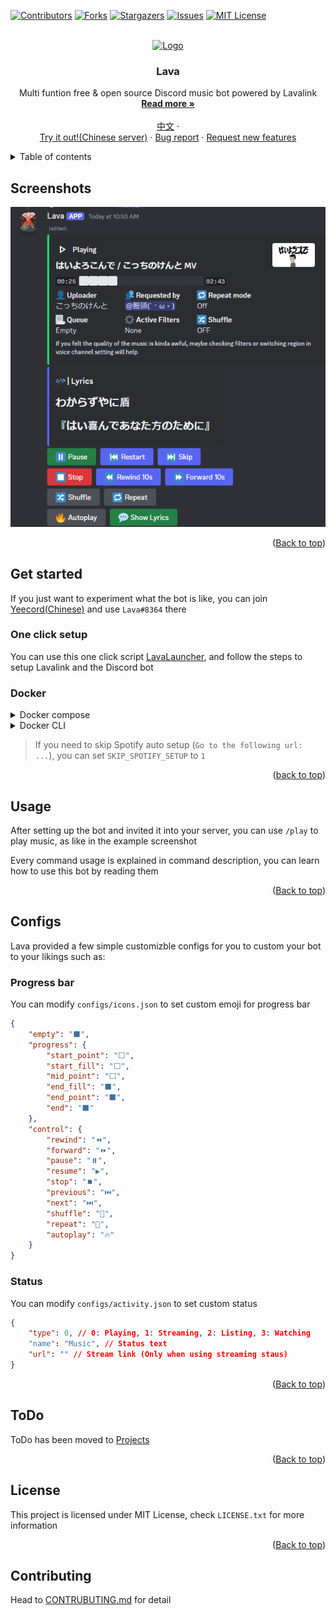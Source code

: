 <!-- PROJECT SHIELDS -->
<!--
*** I'm using markdown "reference style" links for readability.
*** Reference links are enclosed in brackets [ ] instead of parentheses ( ).
*** See the bottom of this document for the declaration of the reference variables
*** for contributors-url, forks-url, etc. This is an optional, concise syntax you may use.
*** https://www.markdownguide.org/basic-syntax/#reference-style-links
-->
[![Contributors][contributors-shield]][contributors-url]
[![Forks][forks-shield]][forks-url]
[![Stargazers][stars-shield]][stars-url]
[![Issues][issues-shield]][issues-url]
[![MIT License][license-shield]][license-url]

<!-- PROJECT LOGO -->
<br />
<div align="center">
  <a href="https://github.com/Nat1anWasTaken/Lava">
    <img src="img/logo.png" alt="Logo" width="80" height="80">
  </a>

<h3 align="center">Lava</h3>

  <p align="center">
    Multi funtion free & open source Discord music bot powered by Lavalink
    <br />
    <a href="#About Project"><strong>Read more »</strong></a>
    <br />
    <br />
    <a href="README.md">中文</a>
    ·
    <br />
    <a href="https://discord.gg/acgmcity">Try it out!(Chinese server)</a>
    ·
    <a href="https://github.com/Nat1anWasTaken/Lava/issues">Bug report</a>
    ·
    <a href="https://github.com/Nat1anWasTaken/Lava/issues">Request new features</a>
  </p>
</div>

<!-- TABLE OF CONTENTS -->
<details>
  <summary>Table of contents</summary>
  <ol>
    <li>
      <a href="#screenshots">Screenshots</a>
    </li>
    <li>
      <a href="#get-started">Get started</a>
      <ul>
        <li><a href="#spotify-support">Spotify Support</a></li>
        <li><a href="#requirements">Requirements</a></li>
      </ul>
    </li>
    <li><a href="#usage">Usage</a></li>
    <li><a href="#configs">Configs</a></li>
    <li><a href="todo">ToDo</a></li>
    <li><a href="#license">License</a></li>
    <li><a href="#contributing">Contributing</a><li>
  </ol>
</details>

<!-- SCREENSHOTS -->

## Screenshots

![player][player-screenshot-en]

<p align="right">(<a href="#readme-top">Back to top</a>)</p>

<!-- GETTING STARTED -->

## Get started

If you just want to experiment what the bot is like, you can join [Yeecord(Chinese)][yeecord] and use `Lava#8364` there

### One click setup

You can use this one click script [LavaLauncher][LavaLauncher], and follow the steps to setup Lavalink and the Discord bot
### Docker

<details>
<summary>Docker compose</summary>

Make sure that Docker is installed on your computer or server already then:

1. Clone this Repository
```bash
git clone https://github.com/Nat1anWasTaken/Lava.git
```

2. cd to project directory
```bash
cd Lava
```

3. Rename `example.stack.env` to `stack.env`
```bash
mv example.stack.env stack.env
```
Fill out `stack.env` 

4. Launch
```bash
docker compose up
```
</details>

<details>
<summary>Docker CLI</summary>

Make sure that Docker is installed on your computer or server already then:

1. Pull the image
```bash
docker pull ghcr.io/nat1anwastaken/lava:latest
```

2. Setup Lavalink, then fill IP and Port into `configs/lavalink.json`, if you're lazy to setup Lavalink, please use Docker Compose instead
```json
{
    "host": "Lavalink IP",
    "port": "Lavalink Port"
}
```

3. Create `stac.env` file, and fill in the following
```env
TOKEN=Bot Token
SPOTIFY_CLIENT_ID=Spotify client id
SPOTIFY_CLIENT_SECRET=Spotify client secret
``` 

4. Start to bot
```bash
docker run -it \
  --name ghcr.io/nat1anwastaken/lava:latest \
  --restart unless-stopped \
  lava
```


</details>

> If you need to skip Spotify auto setup (`Go to the following url: ...`), you can set `SKIP_SPOTIFY_SETUP` to `1`


<p align="right">(<a href="#readme-top">back to top</a>)</p>


<!-- USAGE EXAMPLES -->

## Usage

After setting up the bot and invited it into your server, you can use `/play` to play music, as like in the example screenshot

Every command usage is explained in command description, you can learn how to use this bot by reading them

<p align="right">(<a href="#readme-top">Back to top</a>)</p>


<!-- CONFIGURATION -->

## Configs
Lava provided a few simple customizble configs for you to custom your bot to your likings such as:

### Progress bar
You can modify `configs/icons.json` to set custom emoji for progress bar
```json
{
    "empty": "⬛",
    "progress": {
        "start_point": "⬜",
        "start_fill": "⬜",
        "mid_point": "⬜",
        "end_fill": "⬛",
        "end_point": "⬛",
        "end": "⬛"
    },
    "control": {
        "rewind": "⏪",
        "forward": "⏩",
        "pause": "⏸️",
        "resume": "▶️",
        "stop": "⏹️",
        "previous": "⏮️",
        "next": "⏭️",
        "shuffle": "🔀",
        "repeat": "🔁",
        "autoplay": "🔥"
    }
}
```

### Status
You can modify `configs/activity.json` to set custom status
```json
{
    "type": 0, // 0: Playing, 1: Streaming, 2: Listing, 3: Watching
    "name": "Music", // Status text
    "url": "" // Stream link (Only when using streaming staus)
}
```

<p align="right">(<a href="#readme-top">Back to top</a>)</p>


<!-- ROADMAP -->

## ToDo

ToDo has been moved to [Projects][projects]

<p align="right">(<a href="#readme-top">Back to top</a>)</p>


<!-- LICENSE -->

## License

This project is licensed under MIT License, check `LICENSE.txt` for more information

<p align="right">(<a href="#readme-top">Back to top</a>)</p>

<!-- CONTRIBUTE -->

## Contributing

Head to [CONTRUBUTING.md](CONTRIBUTING.md) for detail


<!-- SHIELDS -->

[contributors-shield]: https://img.shields.io/github/contributors/Nat1anWasTaken/Lava.svg?style=for-the-badge

[contributors-url]: https://github.com/Nat1anWasTaken/Lava/graphs/contributors

[forks-shield]: https://img.shields.io/github/forks/Nat1anWasTaken/Lava.svg?style=for-the-badge

[forks-url]: https://github.com/Nat1anWasTaken/Lava/network/members

[stars-shield]: https://img.shields.io/github/stars/Nat1anWasTaken/Lava.svg?style=for-the-badge

[stars-url]: https://github.com/Nat1anWasTaken/Lava/stargazers

[issues-shield]: https://img.shields.io/github/issues/Nat1anWasTaken/Lava.svg?style=for-the-badge

[issues-url]: https://github.com/Nat1anWasTaken/Lava/issues

[license-shield]: https://img.shields.io/github/license/Nat1anWasTaken/Lava.svg?style=for-the-badge

[license-url]: https://github.com/Nat1anWasTaken/Lava/blob/master/LICENSE.txt

<!-- LINKS -->

[yeecord]: https://discord.gg/yeecord

[python]: https://python.org

[lavalink]: https://github.com/freyacodes/Lavalink

[projects]: https://github.com/users/Nat1anWasTaken/projects/3

[LavaLauncher]: https://github.com/Nat1anWasTaken/LavaLauncher

[spotipy-authorization-flow]: https://spotipy.readthedocs.io/en/2.22.0/#authorization-code-flow

[issues]: https://github.com/Nat1anWasTaken/Lava/issues

<!-- IMAGES -->

[player-screenshot-en]: img/player-en.png
